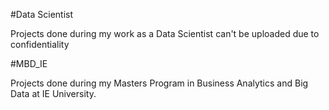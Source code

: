 #Data Scientist 

Projects done during my work as a Data Scientist can't be uploaded due to confidentiality

#MBD_IE

Projects done during my Masters Program in Business Analytics and Big Data at IE University.

